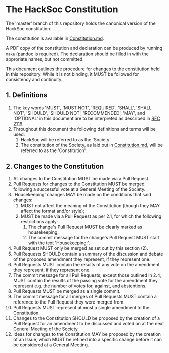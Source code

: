 # The HackSoc Constitution

The 'master' branch of this repository holds the canonical version of the HackSoc constitution.

The constitution is available in [Constitution.md](./Constitution.md).

A PDF copy of the constitution and declaration can be produced by running `make` ([pandoc](https://pandoc.org/) is required). The declaration should be filled in with the approriate names, but not committed.

This document outlines the procedure for changes to the constitution held in this repository. While it is not binding, it MUST be followed for consistency and continuity.

## 1. Definitions

1. The key words 'MUST', 'MUST NOT', 'REQUIRED', 'SHALL', 'SHALL NOT', 'SHOULD', 'SHOULD NOT', 'RECOMMENDED', 'MAY', and 'OPTIONAL' in this document are to be interpreted as described in [RFC 2119](https://www.ietf.org/rfc/rfc2119.txt).
2. Throughout this document the following definitions and terms will be used:
    1. HackSoc will be referred to as the 'Society'.
    2. The constitution of the Society, as laid out in [Constitution.md](./Constitution.md), will be referred to as the 'Constitution'.

## 2. Changes to the Constitution

1. All changes to the Constitution MUST be made via a Pull Request.
2. Pull Requests for changes to the Constitution MUST be merged following a successful vote at a General Meeting of the Society.
3. 'Housekeeping' changes MAY be made on the conditions that said changes:
    1. MUST not affect the meaning of the Constitution (though they MAY affect the format and/or style);
    2. MUST be made via a Pull Request as per 2.1, for which the following restrictions apply:
        1. The change's Pull Request MUST be clearly marked as housekeeping;
        2. The commit message for the change's Pull Request MUST start with the text 'Housekeeping:'.
4. Pull Request MUST only be merged as set out by this section (2).
5. Pull Requests SHOULD contain a summary of the discussion and debate of the proposed amendment they represent, if they represent one.
6. Pull Requests MUST contain the results of any vote on the amendment they represent, if they represent one.
7. The commit message for all Pull Requests, except those outlined in 2.4, MUST contain the results of the passing vote for the amendment they represent e.g. the number of votes for, against, and abstentions.
8. Pull Requests MUST be merged as a single commit.
9. The commit message for all merges of Pull Requests MUST contain a reference to the Pull Request they were merged from.
10. Pull Requests MUST represent at most a single amendment to the Constitution.
11. Changes to the Constitution SHOULD be proposed by the creation of a Pull Request for an amendment to be discussed and voted on at the next General Meeting of the Society.
12. Ideas for changes to the Constitution MAY be proposed by the creation of an Issue, which MUST be refined into a specific change before it can be considered at a General Meeting.
